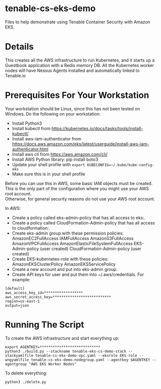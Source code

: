 # tenable-cs-eks-demo
Files to help demonstrate using Tenable Container Security with Amazon EKS.  

# Details
This creates all the AWS infrastructure to run Kubernetes, 
and it starts up a Guestbook application with a Redis memory DB.
All the Kubernetes worker nodes will have Nessus Agents installed and automatically linked to Tenable.io


# Prerequisites For Your Workstation
Your workstation should be Linux, since this has not been tested on Windows.  Do the following on your workstation:
  
  * Install Python3
  * Install kubectl from https://kubernetes.io/docs/tasks/tools/install-kubectl/
  * Install aws-iam-authenticator from https://docs.aws.amazon.com/eks/latest/userguide/install-aws-iam-authenticator.html
  * Install aws cli from https://aws.amazon.com/cli/
  * Install AWS Python library: pip install boto3
  * Update your shell profile with ``` export KUBECONFIG=~/.kube/kube-config-eks ```
  * Make sure this is in your shell profile 

Before you can use this in AWS, some basic IAM objects must be created.
This is the only part of the configuration where you might use your AWS root account.  
Otherwise, for general security reasons do not use your AWS root account.

In AWS:
  * Create a policy called eks-admin-policy that has all access to eks:.
  * Create a policy called CloudFormation-Admin-policy that has all access to cloudformation:.
  * Create eks-admin group with these permission policies:
    AmazonEC2FullAccess
    IAMFullAccess
    AmazonS3FullAccess
    AmazonVPCFullAccess
    AmazonElasticFileSystemFullAccess
    EKS-Admin-policy (user created)
    CloudFormation-Admin-policy (user created)
  * Create EKS-kubernetes-role with these policies:
    AmazonEKSClusterPolicy
    AmazonEKSServicePolicy
  * Create a new account and put into eks-admin group. 
  * Create API keys for user and put them into ~/.aws/credentials.  For example:
```
[default]
aws_access_key_id=******************
aws_secret_access_key=***************************
region=us-east-1
output=json
```

# Running The Script

To create the AWS infrastructure and start everything up:
```
export AGENTKEY=****************************
python3 ./build.py --stackname tenable-eks-cs-demo-stack --stackyamlfile tenable-cs-eks-demo-vpc.yaml --eksrole EKS-role --wngyamlfile tenable-cs-eks-demo-nodegroup.yaml --agentkey $AGENTKEY --agentgroup "AWS EKS Worker Nodes" 
```

To delete everything:
```
python3 ./delete.py
```